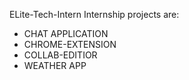 ELite-Tech-Intern
Internship projects are:
- CHAT APPLICATION
- CHROME-EXTENSION
- COLLAB-EDITIOR
- WEATHER APP
  


